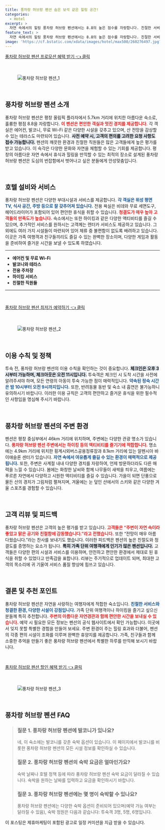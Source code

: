 ```yaml
---
title: 풍차랑 허브랑 펜션 숨은 보석 같은 힐링 공간!
categories:
  - Hotel
excerpt: >
  자연 속에서의 힐링 풍차랑 허브랑 펜션에서는 8.8의 높은 점수를 자랑합니다. 친절한 서비스 청결한 환경과 아름다운 전망이 여러분을 기다립니다. 가족 여행에 안성맞춤인 이곳에서 특별한 휴식을 만끽하세요!
feature_text: >
  자연 속에서의 힐링 풍차랑 허브랑 펜션에서는 8.8의 높은 점수를 자랑합니다. 친절한 서비스 청결한 환경과 아름다운 전망이 여러분을 기다립니다. 가족 여행에 안성맞춤인 이곳에서 특별한 휴식을 만끽하세요!
image: 'https://cf.bstatic.com/xdata/images/hotel/max500/260276497.jpg?k=f2e8096d9b18d679cc1bef03eb62af123c242b58df8749c73f66ce573dd0856f&o=&hp=1'
---
```


<p><a class="modoo-button" href="https://tinyurl.com/27rjcsgn" rel="nofollow noopener">풍차랑 허브랑 펜션 프로모션 혜택 받기 👈 클릭</a></p><br/>
<figure class="image"><img alt="풍차랑 허브랑 펜션_1" src="https://cf.bstatic.com/xdata/images/hotel/max1024x768/260277064.jpg?k=47289d91613f7e73ff7da4968bc95698f80bcb77add24a03f084a1a6b71a2b4c&amp;o=&amp;hp=1"/></figure><br/>

<h2 data-ke-size="size26" id="풍차랑_허브랑_펜션_소개">풍차랑 허브랑 펜션 소개</h2>
<p data-ke-size="size16">풍차랑 허브랑 펜션은 평창 올림픽 플라자에서 5.7km 거리에 위치한 아름다운 숙소로, 훌륭한 평점 8.8을 자랑합니다. <b><span style="color: #ee2323;">이 펜션은 편안한 객실과 멋진 경치를 제공합니다.</span></b> 각 객실은 에어컨, 발코니, 무료 Wi-Fi 같은 다양한 시설을 갖추고 있으며, 산 전망을 감상할 수 있는 테라스도 마련되어 있습니다. <b><span style="background-color: #21538527;">사전 예약 시, 고객의 편의를 고려한 요청 사항도 접수 가능합니다.</span></b> 펜션의 깨끗한 환경과 친절한 직원들은 많은 고객들에게 높은 평가를 받고 있습니다. 이 숙각은 다양한 문화와 자연을 체험할 수 있는 기회를 제공합니다. 평창의 아름다운 자연 속에서 휴식과 힐링을 만끽할 수 있는 최적의 장소로 설계된 풍차랑 허브랑 펜션은 도심의 번잡함에서 벗어나고 싶은 분들에게 안성맞춤입니다.</p>
<p data-ke-size="size16"> </p>
<h2 data-ke-size="size23" id="호텔_설비">호텔 설비와 서비스</h2>
<p data-ke-size="size16">풍차랑 허브랑 펜션은 다양한 부대시설과 서비스를 제공합니다. <b><span style="color: #1a5490;">각 객실은 위성 평면 TV, 식사 공간, 주방 등으로 잘 갖추어져 있습니다.</span></b> 전용 욕실은 비데와 무료 세면도구, 헤어드라이어가 포함되어 있어 편안한 휴식을 취할 수 있습니다. <b><span style="color: #ee2323;">청결도가 매우 높아 고객들의 만족도가 높습니다.</span></b> 숙소에서는 또한 하이킹과 같은 다양한 액티비티를 즐길 수 있으며, 추가적인 서비스를 원하시는 고객께는 렌터카 서비스도 제공하고 있습니다. 그 외에도 여러 가지 시설들이 마련되어 있어 체류 중 불편함이 없도록 배려하고 있습니다. 이곳은 가족 여행객과 친구들끼리도 즐길 수 있는 완벽한 장소이며, 다양한 게임과 활동을 준비하여 즐거운 시간을 보낼 수 있도록 하였습니다.</p>
<hr contenteditable="false" data-ke-style="style5" data-ke-type="horizontalRule"/>
<ul data-ke-list-type="disc" style="list-style-type: disc;">
<li><b>에어컨 및 무료 Wi-Fi</b></li>
<li><b>발코니와 테라스</b></li>
<li><b>전용 주차장</b></li>
<li><b>하이킹 서비스</b></li>
<li><b>친절한 직원들</b></li>
</ul>
<hr contenteditable="false" data-ke-style="style5" data-ke-type="horizontalRule"/>
<p data-ke-size="size16"> </p>
<p><a class="modoo-button" href="https://tinyurl.com/27rjcsgn" rel="nofollow noopener">풍차랑 허브랑 펜션 최저가 예약하기 👈 클릭</a></p><br/>
<figure class="image"><img alt="풍차랑 허브랑 펜션_2" src="https://cf.bstatic.com/xdata/images/hotel/max500/260276497.jpg?k=f2e8096d9b18d679cc1bef03eb62af123c242b58df8749c73f66ce573dd0856f&amp;o=&amp;hp=1"/></figure><br/>
<h2 data-ke-size="size23" id="이용_수칙">이용 수칙 및 정책</h2>
<p data-ke-size="size16">투숙 전, 풍차랑 허브랑 펜션의 이용 수칙을 확인하는 것이 중요합니다. <b><span style="background-color: #21538527;">체크인은 오후 3시부터 가능하며, 체크아웃은 오전 11시입니다.</span></b> 투숙객은 체크인 시 도착 시간을 사전에 알려주셔야 하며, 모든 연령의 아동이 투숙 가능한 점이 매력적입니다. <b><span style="color: #1a5490;">약속된 정숙 시간은 밤 10시부터 오전 9시까지입니다.</span></b> 또한, 반려동물 동반 및 숙소 내 흡연은 불가능하니 유의하시기 바랍니다. 이러한 이용 규칙은 고객의 편안하고 즐거운 휴식을 위한 필수적인 사항임을 명심해 주시기 바랍니다.</p>
<p data-ke-size="size16"> </p>
<h2 data-ke-size="size23" id="주변_환경">풍차랑 허브랑 펜션의 주변 환경</h2>
<p data-ke-size="size16">펜션은 평창 중심부에서 46km 거리에 위치하며, 주변에는 다양한 관광 명소가 있습니다. <b><span style="color: #ee2323;">풍차랑 허브랑 펜션 주변에서는 하이킹 등의 액티비티를 즐기기에 적합합니다.</span></b> 명소에는 4.9km 거리에 위치한 횡계시외버스공용정류장과 8.1km 거리에 있는 알펜시아 바이애슬론 센터가 있습니다. <b><span style="color: #1a5490;">자연 속에서 여유롭게 즐길 수 있는 환경이 매력적으로 제공됩니다.</span></b> 또한, 주변은 사계절 내내 다양한 경치를 자랑하여, 언제 방문하더라도 다른 매력을 느낄 수 있습니다. 봄에는 화창한 날씨와 함께 나무들이 새싹을 틔우고, 여름에는 푸르른 자연에서 다양하고 시원한 액티비티를 즐길 수 있습니다. 가을이 되면 단풍으로 물든 산의 경치가 그림처럼 펼쳐지며, 겨울에는 눈 덮인 산에서의 스키와 같은 다양한 겨울 스포츠를 경험할 수 있습니다.</p>
<p data-ke-size="size16"> </p>
<h2 data-ke-size="size26" id="고객_리뷰">고객 리뷰 및 피드백</h2>
<p data-ke-size="size16">풍차랑 허브랑 펜션은 고객의 높은 평가를 받고 있습니다. <b><span style="color: #ee2323;">고객들은 “주변이 자연 속이라 좋았고 맑은 공기와 친절함에 감동했습니다.”라고 전했습니다.</span></b> 또한 “전망이 매우 아름다웠습니다.”라는 찬사를 보내기도 했습니다. 이러한 피드백은 펜션의 높은 친절도와 청결도를 증명하는 요소가 됩니다. <b><span style="background-color: #21538527;">특히 가족 단위 여행객에게 인기가 많은 펜션입니다.</span></b> 고객들은 다양한 편의 시설과 서비스를 이용하며, 안전하고 편안한 환경에서 제대로 된 휴식을 취할 수 있었다고 만족감을 표합니다. 리뷰는 주기적으로 업데이트 되며, 최대한 고객의 목소리에 귀 기울여 서비스 품질 향상에 힘쓰고 있습니다.</p>
<p data-ke-size="size16"> </p>
<h2 data-ke-size="size23" id="결론">결론 및 추천 포인트</h2>
<p data-ke-size="size16">풍차랑 허브랑 펜션은 자연을 사랑하는 여행자에게 적합한 숙소입니다. <b><span style="color: #1a5490;">친절한 서비스와 청결한 환경, 다양한 시설이 강점입니다.</span></b> 가족 단위 여행객이나 하이킹을 즐기고 싶으신 분들께 특히 추천합니다. <b><span style="color: #ee2323;">주변의 아름다운 자연경관과 함께 편안한 시간을 보내실 수 있습니다.</span></b> 예약 시 필요한 모든 정보는 펜션의 공식 웹사이트에서 확인 가능합니다. 이곳에서 잊지 못할 특별한 경험을 만들어 보세요. 주변 환경이 주는 힐링 효과와 더불어, 펜션의 각종 편의 시설이 조화를 이루며 완벽한 휴양지를 제공합니다. 가족, 친구들과 함께 소중한 추억을 만들기 좋은 풍차랑 허브랑 펜션에서 특별한 하루를 만끽해 보시기 바랍니다.</p>
<p data-ke-size="size16"> </p>

<p><a class="modoo-button" href="https://tinyurl.com/27rjcsgn" rel="nofollow noopener">풍차랑 허브랑 펜션 할인 혜택 받기 👈 클릭</a></p><br>

<figure class="image"><img src="https://cf.bstatic.com/xdata/images/hotel/max500/260276491.jpg?k=5e36b93c7e6e7603746bef7f870fc4ef4fb428e5e6f8d1fb401e55530ceb626e&o=&hp=1" alt="풍차랑 허브랑 펜션_3"></figure><br>
<h2 id="풍차랑 허브랑 펜션_FAQ">풍차랑 허브랑 펜션 FAQ</h2>
<div itemscope="" itemtype="https://schema.org/FAQPage"> 
<blockquote> 
<div itemscope="" itemprop="mainEntity" itemtype="https://schema.org/Question"> 
<h3 id="질문_1" itemprop="name">질문 1. 풍차랑 허브랑 펜션에 발코니가 있나요?</h3> 
<div itemscope="" itemprop="acceptedAnswer" itemtype="https://schema.org/Answer"> 
<span itemprop="text"> 
<p>네, 이 숙소에는 발코니를 갖춘 숙박 옵션이 있습니다. 이 페이지에서 발코니를 비롯한 풍차랑 허브랑 펜션의 모든 시설 정보를 확인하실 수 있습니다.</p> 
</span> 
</div> 
</div> 

<div itemscope="" itemprop="mainEntity" itemtype="https://schema.org/Question"> 
<h3 id="질문_2" itemprop="name">질문 2. 풍차랑 허브랑 펜션의 숙박 요금은 얼마인가요?</h3> 
<div itemscope="" itemprop="acceptedAnswer" itemtype="https://schema.org/Answer"> 
<span itemprop="text"> 
<p>숙박 날짜나 호텔 정책 등에 따라 풍차랑 허브랑 펜션 숙박 요금이 달라질 수 있습니다. 숙박을 원하는 날짜를 입력하고 요금을 확인하시기 바랍니다.</p> 
</span> 
</div> 
</div>

<div itemscope="" itemprop="mainEntity" itemtype="https://schema.org/Question"> 
<h3 id="질문_3" itemprop="name">질문 3. 풍차랑 허브랑 펜션에는 몇 명이 숙박할 수 있나요?</h3> 
<div itemscope="" itemprop="acceptedAnswer" itemtype="https://schema.org/Answer"> 
<span itemprop="text"> 
<p>풍차랑 허브랑 펜션에는 다양한 숙박 옵션이 준비되어 있으며(예약 가능 여부는 달라질 수 있음), 숙박 정원은 다음과 같습니다: 투숙객 3명, 5명, 6명입니다.</p> 
</span> 
</div> 
</div> 
</blockquote> 
</div><p>이 포스팅은 제휴마케팅이 포함된 광고로 일정 커미션을 지급 받을 수 있습니다.</p>

